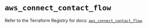 # `aws_connect_contact_flow`

Refer to the Terraform Registry for docs: [`aws_connect_contact_flow`](https://registry.terraform.io/providers/hashicorp/aws/5.33.0/docs/resources/connect_contact_flow).
